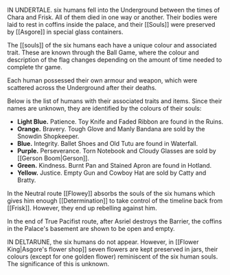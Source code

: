 IN UNDERTALE. six humans fell into the Underground between the times of Chara and Frisk. All of them died in one way or another. Their bodies were laid to rest in coffins inside the palace, and their [[Souls]] were preserved by [[Asgore]] in special glass containers.

The [[souls]] of the six humans each have a unique colour and associated trait. These are known through the Ball Game, where the colour and description of the flag changes depending on the amount of time needed to complete thr game.

Each human possessed their own armour and weapon, which were scattered across the Underground after their deaths.

Below is the list of humans with their associated traits and items. Since their names are unknown, they are identified by the colours of their souls:
- **Light Blue.** Patience. Toy Knife and Faded Ribbon are found in the Ruins.
- **Orange.** Bravery. Tough Glove and Manly Bandana are sold by the Snowdin Shopkeeper.
- **Blue.** Integrity. Ballet Shoes and Old Tutu are found in Waterfall.
- **Purple.** Perseverance. Torn Notebook and Cloudy Glasses are sold by [[Gerson Boom|Gerson]].
- **Green.** Kindness. Burnt Pan and Stained Apron are found in Hotland.
- **Yellow.** Justice. Empty Gun and Cowboy Hat are sold by Catty and Bratty.

In the Neutral route [[Flowey]] absorbs the souls of the six humans which gives him enough [[Determination]] to take control of the timeline back from [[Frisk]]. However, they end up rebelling against him.

In the end of True Pacifist route, after Asriel destroys the Barrier, the coffins in the Palace's basement are shown to be open and empty.

IN DELTARUNE, the six humans do not appear. However, in [[Flower King|Asgore's flower shop]] seven flowers are kept preserved in jars, their colours (except for one golden flower) reminiscent of the six human souls. The significance of this is unknown.


